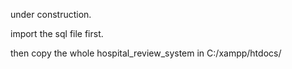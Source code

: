 under construction.

import the sql file first.

then copy the whole hospital_review_system in C:/xampp/htdocs/
